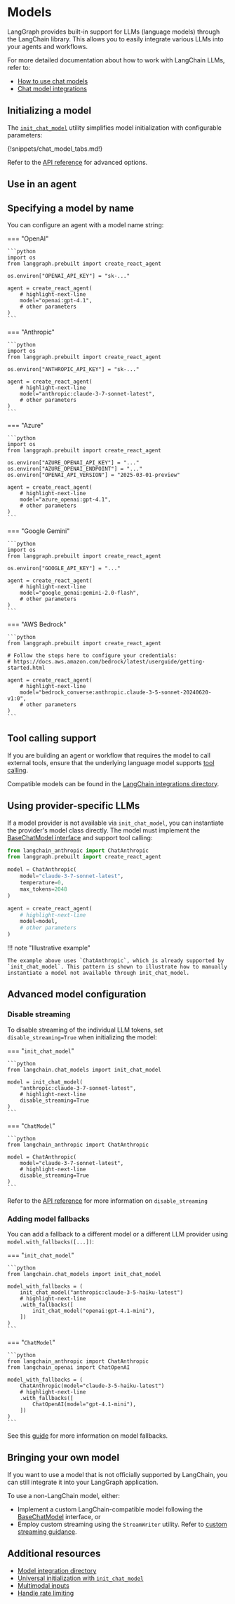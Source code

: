 # Models

LangGraph provides built-in support for LLMs (language models) through the LangChain library. This allows you to easily integrate various LLMs into your agents and workflows.

For more detailed documentation about how to work with LangChain LLMs, refer to:

- [How to use chat models](https://python.langchain.com/docs/how_to/#chat-models)
- [Chat model integrations](https://python.langchain.com/docs/integrations/chat/)

## Initializing a model

The [`init_chat_model`](https://python.langchain.com/docs/how_to/chat_models_universal_init/) utility simplifies model initialization with configurable parameters:

{!snippets/chat_model_tabs.md!}

Refer to the [API reference](https://python.langchain.com/api_reference/langchain/chat_models/langchain.chat_models.base.init_chat_model.html) for advanced options.


## Use in an agent

## Specifying a model by name

You can configure an agent with a model name string:

=== "OpenAI"

    ```python
    import os
    from langgraph.prebuilt import create_react_agent

    os.environ["OPENAI_API_KEY"] = "sk-..."

    agent = create_react_agent(
        # highlight-next-line
        model="openai:gpt-4.1",
        # other parameters
    )
    ```

=== "Anthropic"

    ```python
    import os
    from langgraph.prebuilt import create_react_agent

    os.environ["ANTHROPIC_API_KEY"] = "sk-..."

    agent = create_react_agent(
        # highlight-next-line
        model="anthropic:claude-3-7-sonnet-latest",
        # other parameters
    )
    ```

=== "Azure"

    ```python
    import os
    from langgraph.prebuilt import create_react_agent

    os.environ["AZURE_OPENAI_API_KEY"] = "..."
    os.environ["AZURE_OPENAI_ENDPOINT"] = "..."
    os.environ["OPENAI_API_VERSION"] = "2025-03-01-preview"

    agent = create_react_agent(
        # highlight-next-line
        model="azure_openai:gpt-4.1",
        # other parameters
    )
    ```

=== "Google Gemini"

    ```python
    import os
    from langgraph.prebuilt import create_react_agent

    os.environ["GOOGLE_API_KEY"] = "..."

    agent = create_react_agent(
        # highlight-next-line
        model="google_genai:gemini-2.0-flash",
        # other parameters
    )
    ```

=== "AWS Bedrock"

    ```python
    from langgraph.prebuilt import create_react_agent

    # Follow the steps here to configure your credentials:
    # https://docs.aws.amazon.com/bedrock/latest/userguide/getting-started.html

    agent = create_react_agent(
        # highlight-next-line
        model="bedrock_converse:anthropic.claude-3-5-sonnet-20240620-v1:0",
        # other parameters
    )
    ```

## Tool calling support

If you are building an agent or workflow that requires the model to call external tools, ensure that the underlying
language model supports [tool calling](../concepts/tools.md).

Compatible models can be found in the [LangChain integrations directory](https://python.langchain.com/docs/integrations/chat/).


## Using provider-specific LLMs 

If a model provider is not available via `init_chat_model`, you can instantiate the provider's model class directly. The model must implement the [BaseChatModel interface](https://python.langchain.com/api_reference/core/language_models/langchain_core.language_models.chat_models.BaseChatModel.html) and support tool calling:

```python
from langchain_anthropic import ChatAnthropic
from langgraph.prebuilt import create_react_agent

model = ChatAnthropic(
    model="claude-3-7-sonnet-latest",
    temperature=0,
    max_tokens=2048
)

agent = create_react_agent(
    # highlight-next-line
    model=model,
    # other parameters
)
```

!!! note "Illustrative example" 

    The example above uses `ChatAnthropic`, which is already supported by `init_chat_model`. This pattern is shown to illustrate how to manually instantiate a model not available through init_chat_model.

## Advanced model configuration

### Disable streaming

To disable streaming of the individual LLM tokens, set `disable_streaming=True` when initializing the model:

=== "`init_chat_model`"

    ```python
    from langchain.chat_models import init_chat_model

    model = init_chat_model(
        "anthropic:claude-3-7-sonnet-latest",
        # highlight-next-line
        disable_streaming=True
    )
    ```

=== "`ChatModel`"

    ```python
    from langchain_anthropic import ChatAnthropic

    model = ChatAnthropic(
        model="claude-3-7-sonnet-latest",
        # highlight-next-line
        disable_streaming=True
    )
    ```

Refer to the [API reference](https://python.langchain.com/api_reference/core/language_models/langchain_core.language_models.chat_models.BaseChatModel.html#langchain_core.language_models.chat_models.BaseChatModel.disable_streaming) for more information on `disable_streaming`

### Adding model fallbacks

You can add a fallback to a different model or a different LLM provider using `model.with_fallbacks([...])`:

=== "`init_chat_model`"

    ```python
    from langchain.chat_models import init_chat_model

    model_with_fallbacks = (
        init_chat_model("anthropic:claude-3-5-haiku-latest")
        # highlight-next-line
        .with_fallbacks([
            init_chat_model("openai:gpt-4.1-mini"),
        ])
    )
    ```

=== "`ChatModel`"

    ```python
    from langchain_anthropic import ChatAnthropic
    from langchain_openai import ChatOpenAI

    model_with_fallbacks = (
        ChatAnthropic(model="claude-3-5-haiku-latest")
        # highlight-next-line
        .with_fallbacks([
            ChatOpenAI(model="gpt-4.1-mini"),
        ])
    )
    ```

See this [guide](https://python.langchain.com/docs/how_to/fallbacks/#fallback-to-better-model) for more information on model fallbacks.

## Bringing your own model

If you want to use a model that is not officially supported by LangChain, you can still integrate it into your LangGraph application.

To use a non-LangChain model, either:

* Implement a custom LangChain-compatible model following the [BaseChatModel](https://python.langchain.com/api_reference/core/language_models/langchain_core.language_models.chat_models.BaseChatModel.html) interface, or
* Employ custom streaming using the `StreamWriter` utility. Refer to [custom streaming guidance](../how-tos/streaming.md#use-with-any-llm).


## Additional resources

- [Model integration directory](https://python.langchain.com/docs/integrations/chat/)
- [Universal initialization with `init_chat_model`](https://python.langchain.com/docs/how_to/chat_models_universal_init/)
- [Multimodal inputs](https://python.langchain.com/docs/how_to/multimodal_inputs/)
- [Handle rate limiting](https://python.langchain.com/docs/how_to/chat_model_rate_limiting/)


